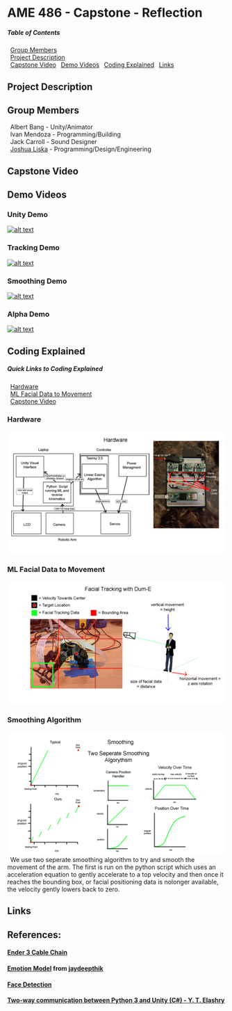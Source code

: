 # AME 486 - Capstone - Reflection

##### Table of Contents  
&ensp;[Group Members](#Group-Members)  
&ensp;[Project Description](#Project-Description)  
&ensp;[Capstone Video](#Capstone-Video)
&ensp;[Demo Videos](#Demo-Videos)
&ensp;[Coding Explained](#Coding-Explained)
&ensp;[Links](#Links)  

## Project Description

## Group Members
&ensp;Albert Bang - Unity/Animator  
&ensp;Ivan Mendoza - Programming/Building  
&ensp;Jack Carroll - Sound Designer  
&ensp;[Joshua Liska](https://www.linkedin.com/in/joshua-liska-34a4b77b/) - Programming/Design/Engineering

## Capstone Video

## Demo Videos
### Unity Demo
[![alt text](https://img.youtube.com/vi/sWtO3qcnU5k/0.jpg)](https://www.youtube.com/watch?v=sWtO3qcnU5k)
### Tracking Demo
[![alt text](https://img.youtube.com/vi/6vG7myi-orQ/0.jpg)](https://www.youtube.com/watch?v=6vG7myi-orQ)
### Smoothing Demo
[![alt text](https://img.youtube.com/vi/c3GQ3jPTU7w/0.jpg)](https://www.youtube.com/watch?v=c3GQ3jPTU7w)
### Alpha Demo
[![alt text](https://img.youtube.com/vi/l52GL87oeng/0.jpg)](https://www.youtube.com/watch?v=l52GL87oeng)

## Coding Explained
##### Quick Links to Coding Explained
&ensp;[Hardware](#Hardware)  
&ensp;[ML Facial Data to Movement](#ML-Facial-Data-to-Movement)  
&ensp;[Capstone Video](#Smoothing-Algorithm)


### Hardware
![alt text](https://github.com/jjliska/capstone/blob/main/Media/Hardware.png)  
### ML Facial Data to Movement
![alt text](https://github.com/jjliska/capstone/blob/main/Media/FacialTracking.png)  
### Smoothing Algorithm
![alt text](https://github.com/jjliska/capstone/blob/main/Media/SmoothingAlgorythms.png)  
&ensp;We use two seperate smoothing algorithm to try and smooth the movement of the arm. The first is run on the python script which uses an acceleration equation to gently accelerate to a top velocity and then once it reaches the bounding box, or facial positioning data is nolonger available, the velocity gently lowers back to zero.

## Links

## References:
#### [Ender 3 Cable Chain](https://www.thingiverse.com/thing:2920060)
#### [Emotion Model](https://drive.google.com/file/d/1192YC8mYKaCbCoACP8hTfr9PCMC2iN30/view?usp=sharing) from [jaydeepthik](https://github.com/jaydeepthik)
#### [Face Detection](https://realpython.com/face-detection-in-python-using-a-webcam/)
#### [Two-way communication between Python 3 and Unity (C#) - Y. T. Elashry](https://github.com/Siliconifier/Python-Unity-Socket-Communication.git)
